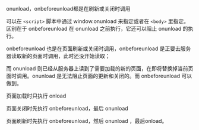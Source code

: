 onunload，onbeforeunload都是在刷新或关闭时调用

可以在 ```<script>``` 脚本中通过 window.onunload 来指定或者在 ```<body>``` 里指定。区别在于 onbeforeunload 在 onunload 之前执行，它还可以阻止 onunload 的执行。 

onbeforeunload 也是在页面刷新或关闭时调用，onbeforeunload 是正要去服务器读取新的页面时调用，此时还没开始读取；

而 onunload 则已经从服务器上读到了需要加载的新的页面，在即将替换掉当前页面时调用。onunload 是无法阻止页面的更新和关闭的。而 onbeforeunload 可以做到。 

页面加载时只执行 onload 

页面关闭时先执行 onbeforeunload，最后 onunload 

页面刷新时先执行 onbeforeunload，然后 onunload ，最后onload。 